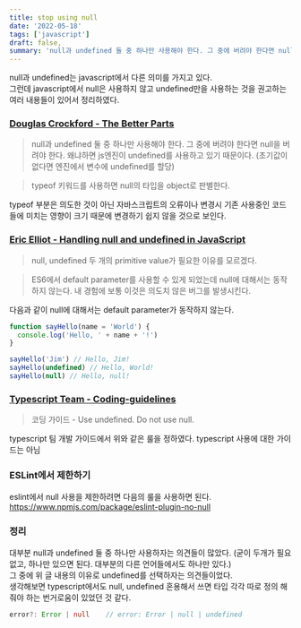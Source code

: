 ```yaml
---
title: stop using null
date: '2022-05-18'
tags: ['javascript']
draft: false,
summary: 'null과 undefined 둘 중 하나만 사용해야 한다. 그 중에 버려야 한다면 null을 버려야 한다. 왜냐하면 js엔진이 undefined를 사용하고 있기 때문이다.'
---
```


null과 undefined는 javascript에서 다른 의미를 가지고 있다. <br />
그런데 javascript에서 null은 사용하지 않고 undefined만을 사용하는 것을 권고하는 여러 내용들이 있어서 정리하였다.

### [Douglas Crockford - The Better Parts](https://www.youtube.com/watch?v=PSGEjv3Tqo0&t=561s)

> null과 undefined 둘 중 하나만 사용해야 한다. 그 중에 버려야 한다면 null을 버려야 한다. 왜냐하면 js엔진이 undefined를 사용하고 있기 때문이다. (초기값이 없다면 엔진에서 변수에 undefined를 할당)

> typeof 키워드를 사용하면 null의 타입을 object로 판별한다.

typeof 부분은 의도한 것이 아닌 자바스크립트의 오류이나 변경시 기존 사용중인 코드들에 미치는 영향이 크기 때문에 변경하기 쉽지 않을 것으로 보인다.

### [Eric Elliot - Handling null and undefined in JavaScript](https://medium.com/javascript-scene/handling-null-and-undefined-in-javascript-1500c65d51ae)

> null, undefined 두 개의 primitive value가 필요한 이유를 모르겠다.

> ES6에서 default parameter를 사용할 수 있게 되었는데 null에 대해서는 동작하지 않는다. 내 경험에 보통 이것은 의도치 않은 버그를 발생시킨다.

다음과 같이 null에 대해서는 default parameter가 동작하지 않는다.

```js
function sayHello(name = 'World') {
  console.log('Hello, ' + name + '!')
}

sayHello('Jim') // Hello, Jim!
sayHello(undefined) // Hello, World!
sayHello(null) // Hello, null!
```

### [Typescript Team - Coding-guidelines](https://github.com/Microsoft/TypeScript/wiki/Coding-guidelines#null-and-undefined)

> 코딩 가이드 - Use undefined. Do not use null.

typescript 팀 개발 가이드에서 위와 같은 룰을 정하였다. typescript 사용에 대한 가이드는 아님

### ESLint에서 제한하기

eslint에서 null 사용을 제한하려면 다음의 룰을 사용하면 된다. <br />
https://www.npmjs.com/package/eslint-plugin-no-null

### 정리

대부분 null과 undefined 둘 중 하나만 사용하자는 의견들이 많았다. (굳이 두개가 필요없고, 하나만 있으면 된다. 대부분의 다른 언어들에서도 하나만 있다.) <br />
그 중에 위 글 내용의 이유로 undefined를 선택하자는 의견들이었다. <br />
생각해보면 typescript에서도 null, undefined 혼용해서 쓰면 타입 각각 따로 정의 해줘야 하는 번거로움이 있었던 것 같다.

```ts
error?: Error | null    // error: Error | null | undefined
```
